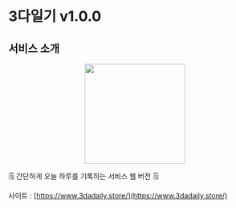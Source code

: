 # 3다일기 v1.0.0

## 서비스 소개
<p align='center'>
<img width='200px' src='https://user-images.githubusercontent.com/89783182/222035863-cd30cc07-2690-47b6-8cc7-7a829d95fd33.png'/>
</p>

🗒️ 간단하게 오늘 하루를 기록하는 서비스 웹 버전 🗒️

사이트 : [https://www.3dadaily.store/](https://www.3dadaily.store/)
